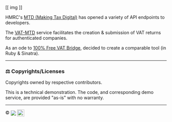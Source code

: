 [[ img ]]

HMRC's [MTD (Making Tax Digital)](https://www.gov.uk/guidance/making-tax-digital-for-vat) has opened a variety of API endpoints to developers.

The [VAT-MTD](https://developer.service.hmrc.gov.uk/api-documentation/docs/api/service/vat-api/1.0) service facilitates the creation & submission of VAT returns for authenticated companies.

As an ode to [100% Free VAT Bridge](http://www.comsci.co.uk/100PcVatFreeBridge.html), decided to create a comparable tool (in Ruby & Sinatra).

---

### ⚖️ Copyrights/Licenses

Copyrights owned by respective contributors.

This is a technical demonstration. The code, and corresponding demo service, are provided "as-is" with no warranty.

---

©️ <a href="http://www.frontlineutilities.co.uk" title="Frontline Utilities LTD"><img src="https://i.imgur.com/xwejn02.jpg" align="absmiddle" /></a> <a href="https://www.github.com/richpeck" title="Richard Peck"><img src="https://avatars2.githubusercontent.com/u/1104431?v=3&s=460" height="22" align="absmiddle" /></a>
